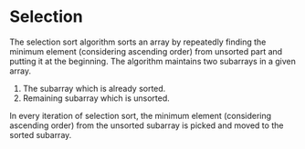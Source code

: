 # Selection
The selection sort algorithm sorts an array by repeatedly finding the minimum element (considering ascending order) from unsorted part 
and putting it at the beginning. The algorithm maintains two subarrays in a given array.

1) The subarray which is already sorted.
2) Remaining subarray which is unsorted.

In every iteration of selection sort, the minimum element (considering ascending order) from the unsorted subarray is picked 
and moved to the sorted subarray.
